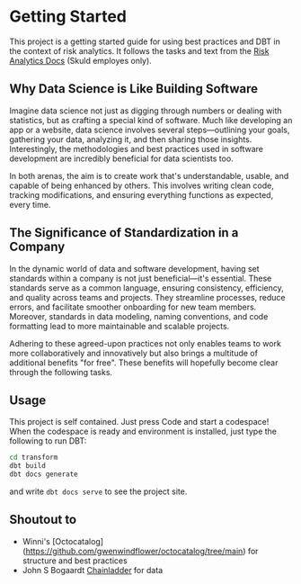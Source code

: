 # Getting Started

This project is a getting started guide for using best practices and DBT in the context of risk analytics. It follows the tasks and text from the [Risk Analytics Docs](https://risk-analytics-docs.azurewebsites.net/reinsurance/) (Skuld employes only).

## Why Data Science is Like Building Software

Imagine data science not just as digging through numbers or dealing with statistics, but as crafting a special kind of software. Much like developing an app or a website, data science involves several steps—outlining your goals, gathering your data, analyzing it, and then sharing those insights. Interestingly, the methodologies and best practices used in software development are incredibly beneficial for data scientists too.

In both arenas, the aim is to create work that's understandable, usable, and capable of being enhanced by others. This involves writing clean code, tracking modifications, and ensuring everything functions as expected, every time.

## The Significance of Standardization in a Company

In the dynamic world of data and software development, having set standards within a company is not just beneficial—it's essential. These standards serve as a common language, ensuring consistency, efficiency, and quality across teams and projects. They streamline processes, reduce errors, and facilitate smoother onboarding for new team members. Moreover, standards in data modeling, naming conventions, and code formatting lead to more maintainable and scalable projects.

Adhering to these agreed-upon practices not only enables teams to work more collaboratively and innovatively but also brings a multitude of additional benefits "for free". These benefits will hopefully become clear through the following tasks.

## Usage

This project is self contained. Just press Code and start a codespace! When the codespace is ready and environment is installed, just type the following to run DBT:
```bash
cd transform
dbt build
dbt docs generate
```
and write `dbt docs serve` to see the project site.

## Shoutout to

- Winni's [Octocatalog] (https://github.com/gwenwindflower/octocatalog/tree/main) for structure and best practices
- John S Bogaardt [Chainladder](https://github.com/casact/chainladder-python) for data
